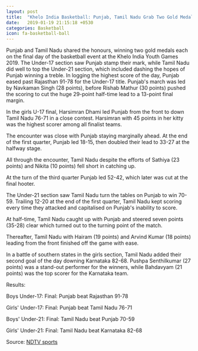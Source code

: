 ```yaml
---
layout: post
title:  "Khelo India Basketball: Punjab, Tamil Nadu Grab Two Gold Medals Each "
date:   2019-01-19 21:15:18 +0530
categories: Basketball
icon: fa-basketball-ball
---
```



Punjab and Tamil Nadu shared the honours, winning two gold medals each on the final day of the basketball event at the Khelo India Youth Games 2019. The Under-17 section saw Punjab stamp their mark, while Tamil Nadu did well to top the Under-21 section, which included dashing the hopes of Punjab winning a treble. In logging the highest score of the day, Punjab eased past Rajasthan 91-78 for the Under-17 title. Punjab's march was led by Navkaman Singh (28 points), before Rishab Mathur (30 points) pushed the scoring to cut the huge 29-point half-time lead to a 13-point final margin.

In the girls U-17 final, Harsimran Dhami led Punjab from the front to down Tamil Nadu 76-71 in a close contest. Harsimran with 45 points in her kitty was the highest scorer among all finalist teams.

The encounter was close with Punjab staying marginally ahead. At the end of the first quarter, Punjab led 18-15, then doubled their lead to 33-27 at the halfway stage.

All through the encounter, Tamil Nadu despite the efforts of Sathiya (23 points) and Nikita (10 points) fell short in catching up.

At the turn of the third quarter Punjab led 52-42, which later was cut at the final hooter.

The Under-21 section saw Tamil Nadu turn the tables on Punjab to win 70-59. Trailing 12-20 at the end of the first quarter, Tamil Nadu kept scoring every time they attacked and capitalised on Punjab's inability to score.

At half-time, Tamil Nadu caught up with Punjab and steered seven points (35-28) clear which turned out to the turning point of the match.

Thereafter, Tamil Nadu with Hairam (19 points) and Arvind Kumar (18 points) leading from the front finished off the game with ease.

In a battle of southern states in the girls section, Tamil Nadu added their second goal of the day downing Karnataka 82-68. Pushpa Senthilkumar (27 points) was a stand-out performer for the winners, while Bahdavyam (21 points) was the top scorer for the Karnataka team.

Results:

Boys Under-17: Final: Punjab beat Rajasthan 91-78

Girls' Under-17: Final: Punjab beat Tamil Nadu 76-71

Boys' Under-21: Final: Tamil Nadu beat Punjab 70-59

Girls' Under-21: Final: Tamil Nadu beat Karnataka 82-68

Source: [NDTV sports](https://sports.ndtv.com/basketball/khelo-india-basketball-punjab-tamil-nadu-grab-two-gold-medals-each-1980244)
